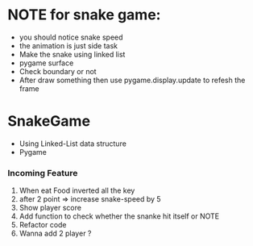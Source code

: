 

# NOTE for snake game:

+ you should notice snake speed
+ the animation is just side task
+ Make the snake using linked list
+ pygame surface
+ Check boundary or not 
+ After draw something then use pygame.display.update to refesh the frame

# SnakeGame
+ Using Linked-List data structure 
+ Pygame 
### Incoming Feature

1. When eat Food inverted all the key
2. after 2 point => increase snake-speed by 5 
3. Show player score
4. Add function to check whether the snanke hit itself or NOTE
5. Refactor code
6. Wanna add 2 player ?
